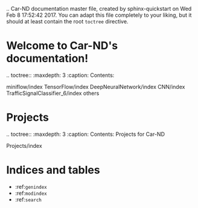 .. Car-ND documentation master file, created by
   sphinx-quickstart on Wed Feb  8 17:52:42 2017.
   You can adapt this file completely to your liking, but it should at least
   contain the root `toctree` directive.

Welcome to Car-ND's documentation!
==================================

.. toctree::
   :maxdepth: 3
   :caption: Contents:

   miniflow/index
   TensorFlow/index
   DeepNeuralNetwork/index
   CNN/index
   TrafficSignalClassifier_6/index
   others

Projects
========

.. toctree::
   :maxdepth: 3
   :caption: Contents: Projects for Car-ND

   Projects/index


Indices and tables
==================

* :ref:`genindex`
* :ref:`modindex`
* :ref:`search`
